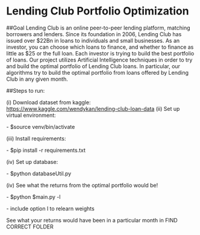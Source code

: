 # Lending Club Portfolio Optimization

##Goal
Lending Club is an online peer-to-peer lending platform, matching borrowers and lenders. Since its foundation in 2006, Lending Club has issued over $22Bn in loans to individuals and small businesses. As an investor, you can choose which loans to finance, and whether to finance as little as $25 or the full loan. Each investor is trying to build the best portfolio of loans. Our project utilizes Artificial Intelligence techniques in order to try and build the optimal portfolio of Lending Club loans. In particular, our algorithms try to build the optimal portfolio from loans offered by Lending Club in any given month.

##Steps to run:

(i) Download dataset from kaggle: https://www.kaggle.com/wendykan/lending-club-loan-data
(ii) Set up virtual environment:
  
 \- $source venv/bin/activate
 
 
 (iii) Install requirements: 
 
 \- $pip install -r requirements.txt
 
 (iv) Set up database:
 
 \- $python databaseUtil.py
 
 (iv) See what the returns from the optimal portfolio would be! 
 
 \- $python $main.py -l 
 
 \- include option l to relearn weights
 
 See what your returns would have been in a particular month in FIND CORRECT FOLDER
 
 
